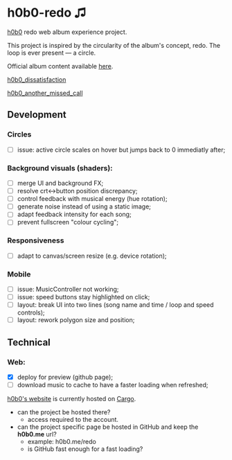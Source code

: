 # h0b0-redo ♫
[h0b0](https://h0b0.me/) redo web album experience project.

This project is inspired by the circularity of the album's concept, redo. The loop is ever present — a circle.

Official album content available [here](https://drive.google.com/drive/folders/1kbU2m7MsgDR70X9ytpOXQHqAP5D7XkWZ).

[h0b0_dissatisfaction](https://youtu.be/twTQTY6uEU8)

[h0b0_another_missed_call](https://youtu.be/5mxBF0tPP5g)

## Development
### Circles
- [ ] issue: active circle scales on hover but jumps back to 0 immediatly after;

### Background visuals (shaders):
- [ ] merge UI and background FX;
- [ ] resolve crt<->button position discrepancy;
- [ ] control feedback with musical energy (hue rotation);
- [ ] generate noise instead of using a static image;
- [ ] adapt feedback intensity for each song;
- [ ] prevent fullscreen "colour cycling";

### Responsiveness
- [ ] adapt to canvas/screen resize (e.g. device rotation);

### Mobile
- [ ] issue: MusicController not working;
- [ ] issue: speed buttons stay highlighted on click;
- [ ] layout: break UI into two lines (song name and time / loop and speed controls);
- [ ] layout: rework polygon size and position;

## Technical
### Web:
- [x] deploy for preview (github page);
- [ ] download music to cache to have a faster loading when refreshed;

[h0b0's website](hobo.me) is currently hosted on [Cargo](https://cargo.site/).
  - can the project be hosted there?
    - access required to the account.
  - can the project specific page be hosted in GitHub and keep the **h0b0.me** url?
    - example: h0b0.me/redo
    - is GitHub fast enough for a fast loading?
